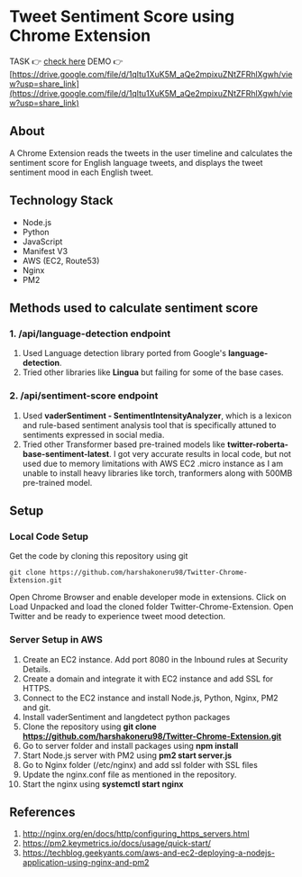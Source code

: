 # Tweet Sentiment Score using Chrome Extension

TASK 👉  [check here](https://github.com/harshakoneru98/Twitter-Chrome-Extension/blob/main/task.md)
DEMO 👉  [https://drive.google.com/file/d/1qltu1XuK5M_aQe2mpixuZNtZFRhlXgwh/view?usp=share_link](https://drive.google.com/file/d/1qltu1XuK5M_aQe2mpixuZNtZFRhlXgwh/view?usp=share_link)

## About
A Chrome Extension reads the tweets in the user timeline and calculates the sentiment score for English language tweets, and displays the tweet sentiment mood in each English tweet.

## Technology Stack
- Node.js
- Python
- JavaScript
- Manifest V3
- AWS (EC2, Route53)
- Nginx
- PM2

## Methods used to calculate sentiment score
### 1. /api/language-detection endpoint
1. Used Language detection library ported from Google's **language-detection**.
2. Tried other libraries like **Lingua** but failing for some of the base cases.

### 2. /api/sentiment-score endpoint
1. Used **vaderSentiment - SentimentIntensityAnalyzer**, which is a lexicon and rule-based sentiment analysis tool that is specifically attuned to sentiments expressed in social media.
2. Tried other Transformer based pre-trained models like **twitter-roberta-base-sentiment-latest**. I got very accurate results in local code, but not used due to memory limitations with AWS EC2 .micro instance as I am unable to install heavy libraries like torch, tranformers along with 500MB pre-trained model.

## Setup
### Local Code Setup
Get the code by cloning this repository using git
```
git clone https://github.com/harshakoneru98/Twitter-Chrome-Extension.git
```
Open Chrome Browser and enable developer mode in extensions. Click on Load Unpacked and load the cloned folder Twitter-Chrome-Extension. Open Twitter and be ready to experience tweet mood detection.

### Server Setup in AWS
1. Create an EC2 instance. Add port 8080 in the Inbound rules at Security Details.
2. Create a domain and integrate it with EC2 instance and add SSL for HTTPS.
3. Connect to the EC2 instance and install Node.js, Python, Nginx, PM2 and git.
4. Install vaderSentiment and langdetect python packages
5. Clone the repository using **git clone https://github.com/harshakoneru98/Twitter-Chrome-Extension.git**
6. Go to server folder and install packages using **npm install**
7. Start Node.js server with PM2 using **pm2 start server.js**
8. Go to Nginx folder (/etc/nginx) and add ssl folder with SSL files
9. Update the nginx.conf file as mentioned in the repository.
10. Start the nginx using **systemctl start nginx**

## References
1. http://nginx.org/en/docs/http/configuring_https_servers.html
2. https://pm2.keymetrics.io/docs/usage/quick-start/
3. https://techblog.geekyants.com/aws-and-ec2-deploying-a-nodejs-application-using-nginx-and-pm2
